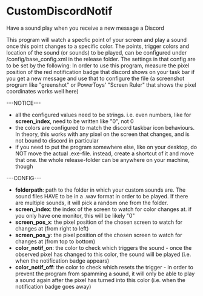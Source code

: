 # CustomDiscordNotif
Have a sound play when you receive a new message a Discord

This program will watch a specfic point of your screen and play a sound once this point changes to a specific color.
The points, trigger colors and location of the sound (or sounds) to be played, can be configured under /config/base_config.xml in the release folder.
The settings in that config are to be set by the following:
In order to use this program, measure the pixel position of the red notification badge that discord shows on your task bar if you get a new message and use that to configure the file (a screenshot program like "greenshot" or PowerToys' "Screen Ruler" that shows the pixel coordinates works well here)

---NOTICE---
* all the configured values need to be strings. i.e. even numbers, like for **screen_index**, need to be written like "0", not 0
* the colors are configured to match the discord taskbar icon behaviours. In theory, this works with any pixel on the screen that changes, and is not bound to discord in particular
* if you need to put the program somewhere else, like on your desktop, do NOT move the actual .exe-file. instead, create a shortcut of it and move that one. the whole release-folder can be anywhere on your machine, though

---CONFIG---


* **folderpath**:
path to the folder in which your custom sounds are. The sound files HAVE to be in a .wav format in order to be played. If there are multiple sounds, it will pick a random one from the folder. 
* **screen_index**:
the index of the screen to watch for color changes at. if you only have one monitor, this will be likely "0"
* **screen_pos_x**:
the pixel position of the chosen screen to watch for changes at (from right to left)
* **screen_pos_y**:
the pixel position of the chosen screen to watch for changes at (from top to bottom)
* **color_notif_on**:
the color to check which triggers the sound - once the observed pixel has changed to this color, the sound will be played (i.e. when the notification badge appears)
* **color_notif_off**:
the color to check which resets the trigger - in order to prevent the program from spamming a sound, it will only be able to play a sound again after the pixel has turned into this color (i.e. when the notification badge goes away)
